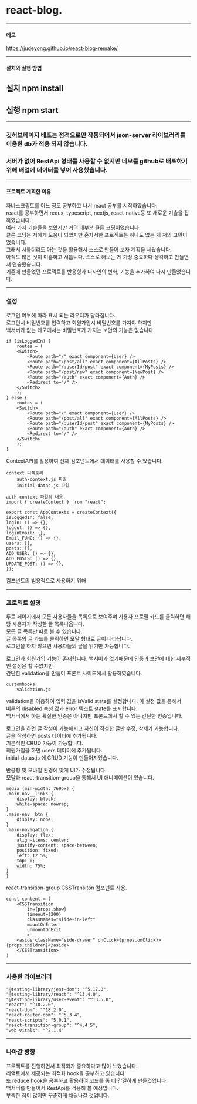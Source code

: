 # react-blog.

---

#### 데모
https://judeyong.github.io/react-blog-remake/

---

#### 설치와 실행 방법

## 설치 npm install

## 실행 npm start

---

### 깃허브페이지 배포는 정적으로만 작동되어서 json-server 라이브러리를 이용한 db가 적용 되지 않습니다.

### 서버가 없어 RestApi 형태를 사용할 수 없지만 데모를 github로 배포하기 위해 배열에 데이터를 넣어 사용했습니다.

---

#### 프로젝트 계획한 이유

자바스크립트를 어느 정도 공부하고 나서 react 공부를 시작하였습니다.  
react를 공부하면서 redux, typescript, nextjs, react-native등 또 새로운 기술을 접하였습니다.  
여러 가지 기술들을 보았지만 거의 대부분 클론 코딩이었습니다.  
클론 코딩은 저에게 도움이 되었지만 혼자서한 프로젝트는 하나도 없는 게 저의 고민이었습니다.  
그래서 서툴더라도 아는 것을 활용해서 스스로 만들어 보자 계획을 세웠습니다.  
아직도 많은 것이 미흡하고 서툽니다. 스스로 해보는 게 가장 중요하다 생각하고 만들면서 연습했습니다.  
기존에 만들었던 프로젝트를 반응형과 디자인의 변화, 기능을 추가하여 다시 만들었습니다.

---

### 설정

로그인 여부에 따라 표시 되는 라우터가 달라짐니다.  
로그인시 비밀번호를 입력하고 회원가입시 비밀번호를 가져야 하지만  
백서버가 없는 데모에서는 비밀번호가 가지는 보안의 기능은 없습니다.

    if (isLoggedIn) {
        routes = (
        <Switch>
            <Route path="/" exact component={User} />
            <Route path="/post/all" exact component={AllPosts} />
            <Route path="/:userId/post" exact component={MyPosts} />
            <Route path="/post/new" exact component={NewPost} />
            <Route path="/auth" exact component={Auth} />
            <Redirect to="/" />
        </Switch>
        );
    } else {
        routes = (
        <Switch>
            <Route path="/" exact component={User} />
            <Route path="/post/all" exact component={AllPosts} />
            <Route path="/:userId/post" exact component={MyPosts} />
            <Route path="/auth" exact component={Auth} />
            <Redirect to="/" />
        </Switch>
        );
    }

ContextAPI를 활용하여 전체 컴포넌트에서 데이터를 사용할 수 있습니다.

    context 디렉토리
        auth-context.js 파일
        initial-datas.js 파일

    auth-context 파일의 내용.
    import { createContext } from "react";

    export const AppContexts = createContext({
    isLoggedIn: false,
    login: () => {},
    logout: () => {},
    loginEmail: {},
    Email_FUNC: () => {},
    users: [],
    posts: [],
    ADD_USER: () => {},
    ADD_POSTS: () => {},
    UPDATE_POST: () => {},
    });

컴포넌트의 범용적으로 사용하기 위해


---

### 프로젝트 설명

루트 페이지에서 모든 사용자들을 목록으로 보여주며 사용자 프로필 카드를 클릭하면 해당 사용자가 작성한 글 목록나옵니다.   
모든 글 목록만 따로 볼 수 있습니다.   
글 목록의 글 카드를 클릭하면 모달 형태로 글이 나타납니다.   
로그인을 하지 않으면 사용자들의 글을 읽기만 가능합니다.   

로그인과 회원가입 기능이 존재합니다. 백서버가 없기때문에 인증과 보안에 대한 세부적인 설정은 할 수없지만   
간단한 validation을 만들어 프론트 사이드에서 활용하였습니다.

    customhooks
        validation.js

validation을 이용하여 입력 값을 isValid state를 설정합니다. 이 설정 값을 통해서   
버튼의 disabled 속성 값과 error 텍스트 state를 표시합니다.   
백서버에서 하는 확실한 인증은 아니지만 프론트에서 할 수 있는 간단한 인증입니다.   

로그인을 하면 글 작성이 가능해지고 자신이 작성한 글만 수정, 삭제가 가능합니다.   
글을 작성하면 posts 데이터에 추가됩니다.   
기본적인 CRUD 가능이 가능합니다.   
회원가입을 하면 users 데이터에 추가됩니다.   
initial-datas.js 에 CRUD 기능이 만들어져있습니다.   

반응형 및 모바일 환경에 맞게 UI가 수정됩니다.  
모달과 react-transition-group을 통해서 UI 애니메이션이 있습니다.

    media (min-width: 769px) {
    .main-nav__links {
        display: block;
        white-space: nowrap;
    }
    .main-nav__btn {
        display: none;
    }
    .main-navigation {
        display: flex;
        align-items: center;
        justify-content: space-between;
        position: fixed;
        left: 12.5%;
        top: 0;
        width: 75%;
    }
    }

react-transition-group CSSTransiton 컴포넌트 사용.

    const content = (
        <CSSTransition
            in={props.show}
            timeout={200}
            classNames="slide-in-left"
            mountOnEnter
            unmountOnExit
            >
        <aside className="side-drawer" onClick={props.onClick}>{props.children}</aside>
        </CSSTransition>
    )


---

### 사용한 라이브러리

    "@testing-library/jest-dom": "^5.17.0",
    "@testing-library/react": "^13.4.0",
    "@testing-library/user-event": "^13.5.0",
    "react": "^18.2.0",
    "react-dom": "^18.2.0",
    "react-router-dom": "^5.3.4",
    "react-scripts": "5.0.1",
    "react-transition-group": "^4.4.5",
    "web-vitals": "^2.1.4"

---

### 나아갈 방향

프로젝트를 진행하면서 최적화가 중요하다고 많이 느꼈습니다.  
리액트에서 제공되는 최적화 hook을 공부하고 있습니다.  
또 reduce hook을 공부하고 활용하여 코드를 좀 더 간결하게 만들것입니다.   
백서버를 만들어서 RestApi를 적용해 볼 예정입니다.   
부족한 점이 많지만 꾸준하게 채워나갈 것입니다.   
